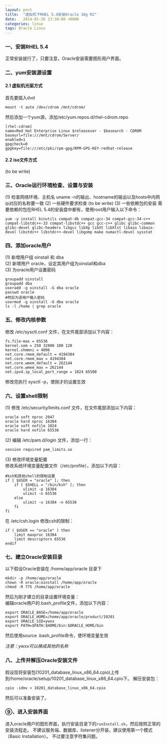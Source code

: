 ```yaml
---
layout: post
title:  "虚拟机下RHEL 5.4安装Oracle 10g R2"
date:   2014-01-26 23:30:00 +0800
categories: linux
tags: Oracle Linux
---
```

### 一、安装RHEL 5.4

正常安装就行了，只要注意，Oracle安装需要图形用户界面。

### 二、yum安装源设置

#### 2.1 虚拟机光驱方式  
首先要插入dvd  

    mount -t auto /dev/cdrom /mnt/cdrom/

然后添加一个yum源，添加/etc/yum.repos.d/rhel-cdrom.repo

    [rhel-cdrom]
    name=Red Hat Enterprise Linux $releasever - $basearch - CDROM
    baseurl=file:///mnt/cdrom/Server/
    enabled=1
    gpgcheck=0
    gpgkey=file:///etc/pki/rpm-gpg/RPM-GPG-KEY-redhat-release

#### 2.2 iso文件方式
(to be write)

### 三、Oracle运行环境检查、设置与安装

(1) 检查网络环境、主机名
uname -n的输出、hostname的输出以及hosts中内网ip对应的名称要一致
(2) 一些硬件要求检查
(to be write)
(3) 一些依赖包的安装
需要依赖的包在RHEL 5.4的安装盘中都有，使用root用户输入以下命令：

    yum -y install binutils compat-db compat-gcc-34 compat-gcc-34-c++ compat-libstdc++-33 compat-libstdc++ gcc gcc-c++ glibc glibc-common glibc-devel glibc-headers libgcc libXp libXt libXtst libaio libaio-devel libstdc++ libstdc++-devel libgomp make numactl-devel sysstat

### 四、添加oracle用户

(1) 新增用户组 oinstall 和 dba  
(2) 新增用户 oracle，设定其用户组为oinstall和dba  
(3) 为oracle用户设置密码  

    groupadd oinstall
    groupadd dba
    useradd -g oinstall -G dba oracle
    passwd oracle
    #然后为该用户输入密码
    usermod -g oinstall -G dba oracle
    ls -l /home | grep oracle

### 五、修改内核参数

修改 /etc/sysctl.conf 文件，在文件尾部添加以下内容：

    fs.file-max = 65536
    kernel.sem = 250 32000 100 128
    kernel.shmmni = 4096
    net.core.rmem_default = 4194304
    net.core.rmem_max = 4194304
    net.core.wmem_default = 262144
    net.core.wmem_max = 262144
    net.ipv4.ip_local_port_range = 1024 65500

修改完执行 sysctl -p，使刚才的设置生效

### 六、设置shell限制

(1) 修改 /etc/security/limits.conf 文件，在文件尾部添加以下内容：

    oracle soft nproc 2047
    oracle hard nproc 16384
    oracle soft nofile 1024
    oracle hard nofile 65536

(2) 编辑 /etc/pam.d/login 文件，添加一行：

    session required pam_limits.so

(3) 修改环境变量配置  
修改系统环境变量配置文件（/etc/profile），添加以下内容：

    #ksh和其他shell的限制设置
    if [ $USER = "oracle" ]; then
        if [ $SHELL = "/bin/ksh" ]; then
            ulimit -p 16384
            ulimit -n 65536
        else
            ulimit -u 16384 -n 65536
        fi
    fi

在 /etc/csh.login 修改csh的限制：

    if ( $USER == "oracle" ) then
        limit maxproc 16384
        limit descriptors 65536
    endif

### 七、建立Oracle安装目录

以下假设Oracle安装在 /home/app/oracle 目录下

    mkdir -p /home/app/oracle
    chown -R oracle:oinstall /home/app/oracle
    chmod -R 775 /home/app/oracle

然后为刚才建立的目录设置环境变量：  
编辑oracle用户的.bash_profile文件，添加以下内容：

    export ORACLE_BASE=/home/app/oracle
    export ORACLE_HOME=/home/app/oracle/product/10201
    export ORACLE_SID=ywxx
    export PATH=$PATH:$HOME/bin:$ORACLE_HOME/bin

然后使用source .bash_profile命令，使环境变量生效

*注意：ywxx可以换成其他的名称*

### 八、上传并解压Oracle安装文件

假设现将安装包(10201_database_linux_x86_64.cpio)上传到/home/oracle/setup/10201_database_linux_x86_64.cpio下。
解压安装包：

    cpio -idmv < 10201_database_linux_x86_64.cpio

然后可以准备安装了。

### ⑨、进入安装界面

进入oracle用户的图形界面，执行安装目录下的`runInstall.sh`，然后按照正常的安装流程走。
不建议服务端、数据库、listener分开装，建议使用第一个模式（Basic Installation）。
不过要注意字符集问题。